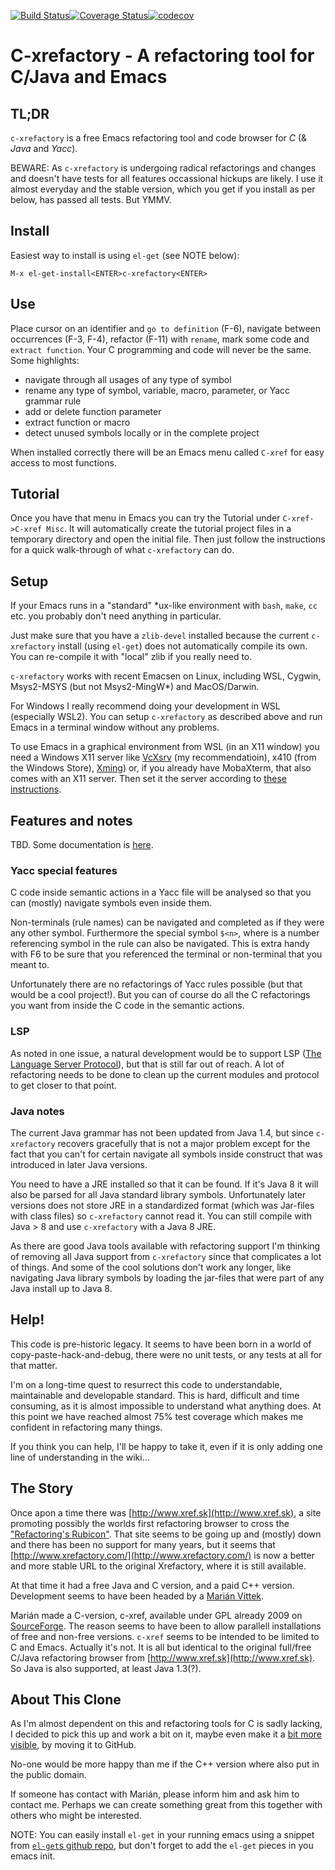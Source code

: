 [![Build Status](https://travis-ci.com/thoni56/c-xrefactory.svg?branch=main)](https://app.travis-ci.com/thoni56/c-xrefactory)[![Coverage Status](https://coveralls.io/repos/github/thoni56/c-xrefactory/badge.svg?branch=main)](https://coveralls.io/github/thoni56/c-xrefactory?branch=main)[![codecov](https://codecov.io/gh/thoni56/c-xrefactory/branch/main/graph/badge.svg)](https://codecov.io/gh/thoni56/c-xrefactory)
# C-xrefactory - A refactoring tool for C/Java and Emacs

## TL;DR

`c-xrefactory` is a free Emacs refactoring tool and code browser for
_C_ (& _Java_ and _Yacc_).

BEWARE: As `c-xrefactory` is undergoing radical refactorings and
changes and doesn't have tests for all features occassional hickups
are likely. I use it almost everyday and the stable version, which you
get if you install as per below, has passed all tests. But YMMV.

## Install

Easiest way to install is using `el-get` (see NOTE below):

    M-x el-get-install<ENTER>c-xrefactory<ENTER>

## Use

Place cursor on an identifier and `go to definition` (F-6), navigate
between occurrences (F-3, F-4), refactor (F-11) with `rename`, mark
some code and `extract function`. Your C programming and
code will never be the same. Some highlights:

- navigate through all usages of any type of symbol
- rename any type of symbol, variable, macro, parameter, or Yacc grammar rule
- add or delete function parameter
- extract function or macro
- detect unused symbols locally or in the complete project

When installed correctly there will be an Emacs menu called `C-xref`
for easy access to most functions.

## Tutorial

Once you have that menu in Emacs you can try the Tutorial under
`C-xref->C-xref Misc`.  It will automatically create the tutorial
project files in a temporary directory and open the initial file.
Then just follow the instructions for a quick walk-through of what
`c-xrefactory` can do.

## Setup

If your Emacs runs in a "standard" *ux-like environment with `bash`,
`make`, `cc` etc. you probably don't need anything in particular.

Just make sure that you have a `zlib-devel` installed because the
current `c-xrefactory` install (using `el-get`) does not automatically
compile its own. You can re-compile it with "local" zlib if you really
need to.

`c-xrefactory` works with recent Emacsen on Linux, including WSL,
Cygwin, Msys2-MSYS (but not Msys2-MingW*) and MacOS/Darwin.

For Windows I really recommend doing your development in WSL
(especially WSL2). You can setup `c-xrefactory` as described above and
run Emacs in a terminal window without any problems.

To use Emacs in a graphical environment from WSL (in an X11 window)
you need a Windows X11 server like
[VcXsrv](https://sourceforge.net/projects/vcxsrv/) (my
recommendatioin), x410 (from the Windows Store),
[Xming](https://sourceforge.net/projects/xming/)) or, if you already
have MobaXterm, that also comes with an X11 server. Then set it the
server according to [these
instructions](https://stackoverflow.com/a/61110604/204658).

## Features and notes

TBD. Some documentation is [here](https://github.com/thoni56/c-xrefactory/blob/master/doc/c-xrefactory.md).

### Yacc special features

C code inside semantic actions in a Yacc file will be analysed so that
you can (mostly) navigate symbols even inside them.

Non-terminals (rule names) can be navigated and completed as if they
were any other symbol. Furthermore the special symbol `$<n>`, where
<n> is a number referencing symbol <n> in the rule can also be
navigated. This is extra handy with F6 to be sure that you referenced
the terminal or non-terminal that you meant to.

Unfortunately there are no refactorings of Yacc rules possible (but
that would be a cool project!). But you can of course do all the C
refactorings you want from inside the C code in the semantic actions.

### LSP

As noted in one issue, a natural development would be to support LSP
([The Language Server
Protocol](https://microsoft.github.io/language-server-protocol/)), but
that is still far out of reach. A lot of refactoring needs to be done
to clean up the current modules and protocol to get closer to that
point.

### Java notes

The current Java grammar has not been updated from Java 1.4, but since
`c-xrefactory` recovers gracefully that is not a major problem except
for the fact that you can't for certain navigate all symbols inside
construct that was introduced in later Java versions.

You need to have a JRE installed so that it can be found. If it's
Java 8 it will also be parsed for all Java standard library
symbols. Unfortunately later versions does not store JRE in a
standardized format (which was Jar-files with class files) so
`c-xrefactory` cannot read it. You can still compile with Java > 8 and
use `c-xrefactory` with a Java 8 JRE.

As there are good Java tools available with refactoring support I'm
thinking of removing all Java support from `c-xrefactory` since that
complicates a lot of things. And some of the cool solutions don't work
any longer, like navigating Java library symbols by loading the
jar-files that were part of any Java install up to Java 8.

## Help!

This code is pre-historic legacy. It seems to have been born in a
world of copy-paste-hack-and-debug, there were no unit tests, or any
tests at all for that matter.

I'm on a long-time quest to resurrect this code to understandable,
maintainable and developable standard. This is hard, difficult and
time consuming, as it is almost impossible to understand what anything
does. At this point we have reached almost 75% test coverage which
makes me confident in refactoring many things.

If you think you can help, I'll be happy to take it, even if it is
only adding one line of understanding in the wiki...


## The Story

Once apon a time there was [http://www.xref.sk](http://www.xref.sk), a
site promoting possibly the worlds first refactoring browser to cross
the ["Refactoring's
Rubicon"](http://martinfowler.com/articles/refactoringRubicon.html). That
site seems to be going up and (mostly) down and there has been no
support for many years, but it seems that
[http://www.xrefactory.com/](http://www.xrefactory.com/) is now a
better and more stable URL to the original Xrefactory, where it is
still available.

At that time it had a free Java and C version, and a paid C++
version. Development seems to have been headed by a [Marián
Vittek](http://dai.fmph.uniba.sk/w/Marian_Vittek/en).

Marián made a C-version, c-xref, available under GPL already 2009 on
[SourceForge](http://sourceforge.net/projects/c-xref/). The reason
seems to have been to allow parallell installations of free and
non-free versions. `c-xref` seems to be intended to be limited to C
and Emacs. Actually it's not. It is all but identical to the original
full/free C/Java refactoring browser from
[http://www.xref.sk](http://www.xref.sk). So Java is also supported,
at least Java 1.3(?).

## About This Clone

As I'm almost dependent on this and refactoring tools for C is sadly
lacking, I decided to pick this up and work a bit on it, maybe even
make it a [bit more visible](http://sourceforge.net/projects/c-xref/),
by moving it to GitHub.

No-one would be more happy than me if the C++ version where also put
in the public domain.

If someone has contact with Marián, please inform him and ask him to
contact me. Perhaps we can create something great from this together
with others who might be interested.

NOTE: You can easily install `el-get` in your running emacs using a
snippet from [`el-get`s github
repo](https://github.com/dimitri/el-get), but don't forget to add the
`el-get` pieces in you emacs init.

